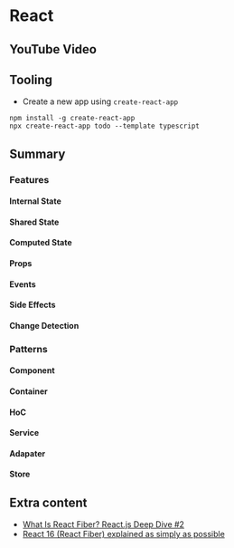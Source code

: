 # React

## YouTube Video

## Tooling

- Create a new app using `create-react-app`

```shell
npm install -g create-react-app
npx create-react-app todo --template typescript
```

## Summary

### Features

#### Internal State

#### Shared State

#### Computed State

#### Props

#### Events

#### Side Effects

#### Change Detection

### Patterns

#### Component

#### Container

#### HoC

#### Service

#### Adapater

#### Store

## Extra content

- [What Is React Fiber? React.js Deep Dive #2](https://www.youtube.com/watch?v=0ympFIwQFJw)
- [React 16 (React Fiber) explained as simply as possible](https://www.youtube.com/watch?v=gsvHmZ3hXjo&t=166s)
